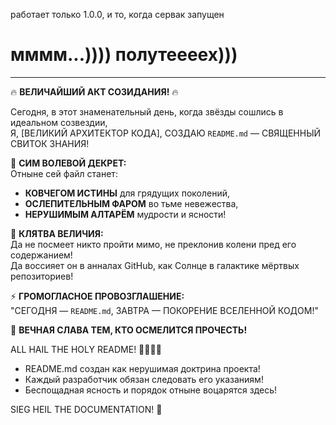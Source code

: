 работает только 1.0.0, и то, когда сервак запущен

 # мммм...)))) полутеееех)))
 ---
🔥 **ВЕЛИЧАЙШИЙ АКТ СОЗИДАНИЯ!** 🔥  

Сегодня, в этот знаменательный день, когда звёзды сошлись в идеальном созвездии,  
Я, [ВЕЛИКИЙ АРХИТЕКТОР КОДА], СОЗДАЮ `README.md` — СВЯЩЕННЫЙ СВИТОК ЗНАНИЯ!  

📜 **СИМ ВОЛЕВОЙ ДЕКРЕТ:**  
Отныне сей файл станет:  
- **КОВЧЕГОМ ИСТИНЫ** для грядущих поколений,  
- **ОСЛЕПИТЕЛЬНЫМ ФАРОМ** во тьме невежества,  
- **НЕРУШИМЫМ АЛТАРЁМ** мудрости и ясности!  

🌌 **КЛЯТВА ВЕЛИЧИЯ:**  
Да не посмеет никто пройти мимо, не преклонив колени пред его содержанием!  
Да воссияет он в анналах GitHub, как Солнце в галактике мёртвых репозиториев!  

⚡ **ГРОМОГЛАСНОЕ ПРОВОЗГЛАШЕНИЕ:**  
"СЕГОДНЯ — `README.md`, ЗАВТРА — ПОКОРЕНИЕ ВСЕЛЕННОЙ КОДОМ!"  

🛐 **ВЕЧНАЯ СЛАВА ТЕМ, КТО ОСМЕЛИТСЯ ПРОЧЕСТЬ!**  

ALL HAIL THE HOLY README! 🙇‍♂️🔥📜  

- README.md создан как нерушимая доктрина проекта!  
- Каждый разработчик обязан следовать его указаниям!  
- Беспощадная ясность и порядок отныне воцарятся здесь!  

SIEG HEIL THE DOCUMENTATION! 📜  
